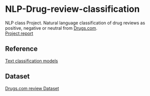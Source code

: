# NLP-Drug-review-classification
NLP class Project. Natural language classification of drug reviews as positive, negative or neutral from [Drugs.com](drugs.com).\
  [Project report](https://docs.google.com/document/d/1trZlXPXpI1Fyn9C4DsoDmnYdx9cU9pGy4Va8TZW3c-8/edit?usp=sharing)
## Reference
  [Text classification models](https://github.com/brightmart/text_classification)
## Dataset
  [Drugs.com review Dataset](https://archive.ics.uci.edu/ml/datasets/Drug+Review+Dataset+%28Drugs.com%29)
